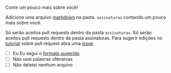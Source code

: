Conte um pouco mais sobre você!

Adicione uma arquivo [markdown](https://guides.github.com/features/mastering-markdown/) na pasta. `assinaturas` contando um pouco mais sobre você.

Só serão aceitos pull requests dentro da pasta `assinaturas`.
Só serão aceitos pull requests dentro da pasta assinaturas. Para sugerir edições no [tutorial](https://github.com/aprenda-git-2K24/pull-request/tree/main/assinaturas) sobre pull request abra uma [issue](https://github.com/aprenda-git-2K24/pull-request/issues)

- [ ] Eu  Eu segui o [formato sugerido](https://github.com/aprenda-git-2K24/pull-request/tree/main/assinaturas)
- [ ] Não usei palavras ofensivas
- [ ] Não deletei nenhum arquivo
